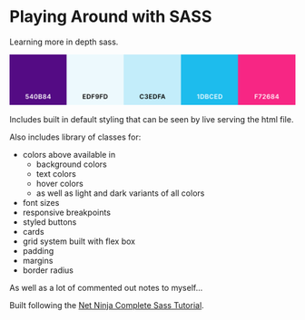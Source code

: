 # Playing Around with SASS

Learning more in depth sass.

![Color palette](assets/palette.png)

Includes built in default styling that can be seen by live serving the html file.

Also includes library of classes for:

- colors above available in
  - background colors
  - text colors
  - hover colors
  - as well as light and dark variants of all colors
- font sizes
- responsive breakpoints
- styled buttons
- cards
- grid system built with flex box
- padding
- margins
- border radius

As well as a lot of commented out notes to myself...

Built following the [Net Ninja Complete Sass Tutorial](https://www.youtube.com/playlist?list=PL4cUxeGkcC9jxJX7vojNVK-o8ubDZEcNb).
